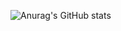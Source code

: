 ![Anurag's GitHub stats](https://github-readme-stats.vercel.app/api?username=lolrafael&show_icons=true&theme=dark)
